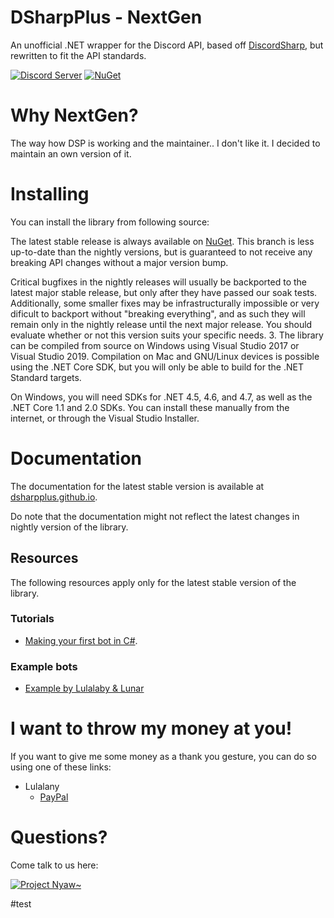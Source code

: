 # DSharpPlus - NextGen
An unofficial .NET wrapper for the Discord API, based off [DiscordSharp](https://github.com/suicvne/DiscordSharp), but rewritten to fit the API standards.

[![Discord Server](https://img.shields.io/discord/858089281214087179.svg?label=discord)](https://discord.gg/CPhrqxu2SF) 
[![NuGet](https://img.shields.io/nuget/vpre/DSharpPlus.svg)](https://nuget.org/packages/DSharpPlus)

# Why NextGen?
The way how DSP is working and the maintainer.. I don't like it. I decided to maintain an own version of it.

# Installing
You can install the library from following source:

The latest stable release is always available on [NuGet](https://nuget.org/packages/DSharpPlus-NextGen). This branch is less up-to-date than the nightly versions, but is guaranteed to not receive any breaking API changes without a major version bump.

   Critical bugfixes in the nightly releases will usually be backported to the latest major stable release, but only after they have passed our soak tests. Additionally, some smaller fixes may be infrastructurally impossible or very dificult to backport without "breaking everything", and as such they will remain only in the nightly release until the next major release. You should evaluate whether or not this version suits your specific needs.
3. The library can be compiled from source on Windows using Visual Studio 2017 or Visual Studio 2019. Compilation on Mac and GNU/Linux devices is possible using the .NET Core SDK, but you will only be able to build for the .NET Standard targets.

   On Windows, you will need SDKs for .NET 4.5, 4.6, and 4.7, as well as the .NET Core 1.1 and 2.0 SDKs. You can install these manually from the internet, or through the Visual Studio Installer.

# Documentation
The documentation for the latest stable version is available at [dsharpplus.github.io](https://dsharpplus.github.io/).

Do note that the documentation might not reflect the latest changes in nightly version of the library.

## Resources
The following resources apply only for the latest stable version of the library.

### Tutorials
* [Making your first bot in C#](https://dsharpplus.github.io/articles/basics/bot_account.html).

### Example bots
* [Example by Lulalaby & Lunar](https://github.com/Aiko-IT-Systems/DSharpPlus.Examples.Bots)

# I want to throw my money at you!
If you want to give me some money as a thank you gesture, you can do so using one of these links:

* Lulalany
   * [PayPal](https://paypal.me/aitsys)

# Questions?
Come talk to us here:

[![Project Nyaw~](https://discord.com/api/guilds/858089281214087179/embed.png?style=banner1)](https://discord.gg/CPhrqxu2SF)

#test
